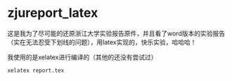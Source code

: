 # zjureport_latex
这是我为了尽可能的还原浙江大学实验报告原件，并且看了word版本的实验报告（实在无法忍受下划线的问题），用latex实现的，快乐实验，哈哈哈！

我使用的是xelatex进行编译的（其他的还没有尝试过）
```
xelatex report.tex
```
